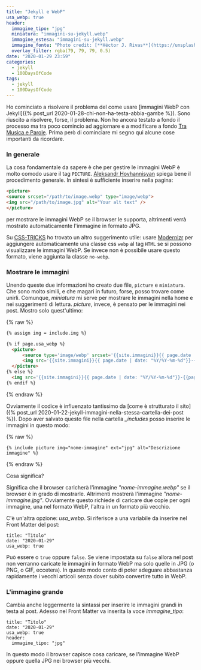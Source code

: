```yaml
---
title: "Jekyll e WebP"
usa_webp: true
header:
  immagine_tipo: "jpg"
  miniatura: "immagini-su-jekyll.webp"
  immagine_estesa: "immagini-su-jekyll.webp"
  immagine_fonte: "Photo credit: [**Héctor J. Rivas**](https://unsplash.com/@hjrc33)"
  overlay_filter: rgba(79, 79, 79, 0.5)
date: "2020-01-29 23:59"
categories:
  - jekyll
  - 100DaysOfCode
tags:
  - jekyll
  - 100DaysOfCode
---
```


Ho cominciato a risolvere il problema del come usare [immagini WebP con Jekyll]({% post_url 2020-01-28-chi-non-ha-testa-abbia-gambe %}). Sono riuscito a risolvere, forse, il problema. Non ho ancora testato a fondo il processo ma tra poco comincio ad aggiornare e a modificare a fondo [Tra Musica e Parole](https://el3um4s.github.io/tra-musica-e-parole/). Prima però di cominciare mi segno qui alcune cose importanti da ricordare.

### In generale

La cosa fondamentale da sapere è che per gestire le immagini WebP è molto comodo usare il tag `PICTURE`. [Aleksandr Hovhannisyan](https://dev.to/aleksandrhovhannisyan/improve-page-load-speed-in-jekyll-with-the-webp-image-format-1e2a) spiega bene il procedimento generale. In sintesi è sufficiente inserire nella pagina:

~~~html
<picture>
<source srcset="/path/to/image.webp" type="image/webp">
<img src="/path/to/image.jpg" alt="Your alt text" />
</picture>
~~~

per mostrare le immagini WebP se il browser le supporta, altrimenti verrà mostrato automaticamente l'immagine in formato JPG.

Su [CSS-TRICKS](https://css-tricks.com/using-webp-images/) ho trovato un altro suggerimento utile: usare [Modernizr](https://modernizr.com/) per aggiungere automaticamente una classe css `webp` al tag `HTML` se si possono visualizzare le immagini WebP. Se invece non è possibile usare questo formato, viene aggiunta la classe `no-webp`.

### Mostrare le immagini

Unendo queste due informazioni ho creato due file, `picture` e `miniatura`. Che sono molto simili, e che magari in futuro, forse, posso trovare come unirli. Comunque, _miniatura_ mi serve per mostrare le immagini nella home e nei suggerimenti di lettura. _picture_, invece, è pensato per le immagini nei post. Mostro solo quest'ultimo:

{% raw %}
~~~html
{% assign img = include.img %}

{% if page.usa_webp %}
  <picture>
      <source type='image/webp' srcset='{{site.immagini}}{{ page.date | date: "%Y/%Y-%m-%d"}}-{{page.url | remove_first: "/"}}{{ img }}.webp' >
      <img src='{{site.immagini}}{{ page.date | date: "%Y/%Y-%m-%d"}}-{{page.url | remove_first: "/"}}{{ img }}.{{ include.ext }}' alt='{{ include.alt }}' />
  </picture>
{% else %}
  <img src='{{site.immagini}}{{ page.date | date: "%Y/%Y-%m-%d"}}-{{page.url | remove_first: "/"}}{{ img }}.{{ include.ext }}' alt='{{ include.alt }}' />
{% endif %}
~~~
{% endraw %}

Ovviamente il codice è influenzato tantissimo da [come è strutturato il sito]({% post_url 2020-01-22-jekyll-immagini-nella-stessa-cartella-dei-post %}). Dopo aver salvato questo file nella cartella _\_includes_ posso inserire le immagini in questo modo:

{% raw %}
~~~
{% include picture img="nome-immagine" ext="jpg" alt="Descrizione immagine" %}
~~~
{% endraw %}

Cosa significa?

Significa che il browser caricherà l'immagine _"nome-immagine.webp"_ se il browser è in grado di mostrarle. Altrimenti mostrerà l'immagine _"nome-immagine.jpg"_. Ovviamente questo richiede di caricare due copie per ogni immagine, una nel formato WebP, l'altra in un formato più vecchio.

C'è un'altra opzione: _usa_webp_. Si riferisce a una variabile da inserire nel Front Matter del post:

```
title: "Titolo"
date: "2020-01-29"
usa_webp: true
```

Può essere o `true` oppure `false`. Se viene impostata su `false` allora nel post non verranno caricate le immagini in formato WebP ma solo quelle in JPG (o PNG, o GIF, eccetera). In questo modo conto di poter adeguare abbastanza rapidamente i vecchi articoli senza dover subito convertire tutto in WebP.

### L'immagine grande

Cambia anche leggermente la sintassi per inserire le immagini grandi in testa al post. Adesso nel Front Matter va inserita la voce _immagine\_tipo_:

```
title: "Titolo"
date: "2020-01-29"
usa_webp: true
header:
  immagine_tipo: "jpg"
```

In questo modo il browser capisce cosa caricare, se l'immagine WebP oppure quella JPG nei browser più vecchi.

